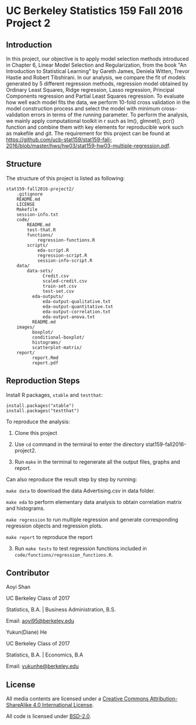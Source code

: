 # UC Berkeley Statistics 159 Fall 2016 Project 2

## Introduction

In this project, our objective is to apply model selection methods introduced in Chapter 6, Linear Model Selection and Regularization, from the book "An Introduction to Statistical Learning" by Gareth James, Deniela Witten, Trevor Hastie and Robert Tibshirani. In our analysis, we compare the fit of models generated by 5 different regression methods, regression model obtained by Ordinary Least Squares, Ridge regression, Lasso regression, Principal Components regression and Partial Least Squares regression. To evaluate how well each model fits the data, we perform 10-fold cross validation in the model construction process and select the model with minimum cross-validation errors in terms of the running parameter. To perform the analysis, we mainly apply computational toolkit in r such as lm(), glmnet(), pcr() function and combine them with key elements for reproducible work such as makefile and git. The requirement for this project can be found at https://github.com/ucb-stat159/stat159-fall-2016/blob/master/hws/hw03/stat159-hw03-multiple-regression.pdf. 

## Structure

The structure of this project is listed as following:

```
stat159-fall2016-project2/
    .gitignore
    README.md
    LICENSE
    Makefile
    session-info.txt
    code/
        README.md
        test-that.R
        functions/
            regression-functions.R
        scripts/
            eda-script.R
            regression-script.R
            session-info-script.R
    data/
        data-sets/
	          Credit.csv
	          scaled-credit.csv
	          train-set.csv
	          test-set.csv
	      eda-outputs/
	          eda-output-qualitative.txt
	          eda-output-quantitative.txt
	          eda-output-correlation.txt
	          eda-output-anova.txt
	      README.md
    images/
	      boxplot/
	      conditional-boxplot/
	      histograms/
	      scatterplot-matrix/
    report/
    	  report.Rmd
    	  report.pdf
```

## Reproduction Steps

Install R packages, `xtable` and `testthat`:

```
install.packages("xtable")
install.packages("testthat")
````

To reproduce the analysis:

1. Clone this project

2. Use `cd` command in the terminal to enter the directory stat159-fall2016-project2.

3. Run `make` in the terminal to regenerate all the output files, graphs and report. 

  Can also reproduce the result step by step by running:
 
  `make data` to download the data Advertising.csv in data folder. 
  
  `make eda` to perform elementary data analysis to obtain correlation matrix and histograms.
 
  `make regression` to run multiple regression and generate corresponding regression objects and regression plots. 
  
  `make report` to reproduce the report

3. Run `make tests` to test regression functions included in `code/functions/regression_functions.R`.

## Contributor

Aoyi Shan

UC Berkeley Class of 2017

Statistics, B.A. | Business Administration, B.S.

Email: aoyi95@berkeley.edu

Yukun(Diane) He

UC Berkeley Class of 2017

Statistics, B.A. | Economics, B.A

Email: yukunhe@berkeley.edu

## License

All media contents are licensed under a [Creative Commons Attribution-ShareAlike 4.0 International License](http://creativecommons.org/licenses/by-sa/4.0/).

All code is licensed under [BSD-2.0](https://opensource.org/licenses/BSD-2-Clause).
